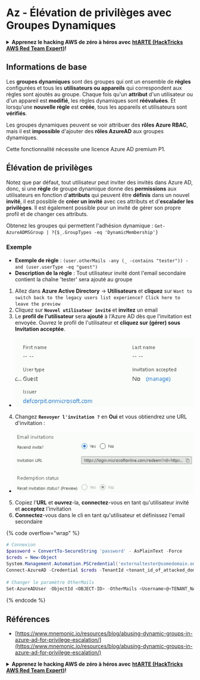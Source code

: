 # Az - Élévation de privilèges avec Groupes Dynamiques

<details>

<summary><strong>Apprenez le hacking AWS de zéro à héros avec</strong> <a href="https://training.hacktricks.xyz/courses/arte"><strong>htARTE (HackTricks AWS Red Team Expert)</strong></a><strong>!</strong></summary>

Autres moyens de soutenir HackTricks :

* Si vous souhaitez voir votre **entreprise annoncée dans HackTricks** ou **télécharger HackTricks en PDF**, consultez les [**PLANS D'ABONNEMENT**](https://github.com/sponsors/carlospolop) !
* Obtenez le [**merchandising officiel PEASS & HackTricks**](https://peass.creator-spring.com)
* Découvrez [**La Famille PEASS**](https://opensea.io/collection/the-peass-family), notre collection de [**NFTs**](https://opensea.io/collection/the-peass-family) exclusifs
* **Rejoignez le** 💬 [**groupe Discord**](https://discord.gg/hRep4RUj7f) ou le [**groupe Telegram**](https://t.me/peass) ou **suivez** moi sur **Twitter** 🐦 [**@carlospolopm**](https://twitter.com/carlospolopm)**.**
* **Partagez vos astuces de hacking en soumettant des PR aux dépôts github** [**HackTricks**](https://github.com/carlospolop/hacktricks) et [**HackTricks Cloud**](https://github.com/carlospolop/hacktricks-cloud).

</details>

## Informations de base

Les **groupes dynamiques** sont des groupes qui ont un ensemble de **règles** configurées et tous les **utilisateurs ou appareils** qui correspondent aux règles sont ajoutés au groupe. Chaque fois qu'un **attribut** d'un utilisateur ou d'un appareil est **modifié**, les règles dynamiques sont **réévaluées**. Et lorsqu'une **nouvelle règle** est **créée**, tous les appareils et utilisateurs sont **vérifiés**.

Les groupes dynamiques peuvent se voir attribuer des **rôles Azure RBAC**, mais il est **impossible** d'ajouter des **rôles AzureAD** aux groupes dynamiques.

Cette fonctionnalité nécessite une licence Azure AD premium P1.

## Élévation de privilèges

Notez que par défaut, tout utilisateur peut inviter des invités dans Azure AD, donc, si une **règle** de groupe dynamique donne des **permissions** aux utilisateurs en fonction d'**attributs** qui peuvent être **définis** dans un nouvel **invité**, il est possible de **créer un invité** avec ces attributs et d'**escalader les privilèges**. Il est également possible pour un invité de gérer son propre profil et de changer ces attributs.

Obtenez les groupes qui permettent l'adhésion dynamique : `Get-AzureADMSGroup | ?{$_.GroupTypes -eq 'DynamicMembership'}`

### Exemple

* **Exemple de règle** : `(user.otherMails -any (_ -contains "tester")) -and (user.userType -eq "guest")`
* **Description de la règle** : Tout utilisateur invité dont l'email secondaire contient la chaîne 'tester' sera ajouté au groupe

1. Allez dans **Azure Active Directory** -> **Utilisateurs** et **cliquez** sur `Want to switch back to the legacy users list experience? Click here to leave the preview`
2. Cliquez sur **`Nouvel utilisateur invité`** et **invitez** un email
3. Le **profil de l'utilisateur** sera **ajouté** à l'Azure AD dès que l'invitation est envoyée. Ouvrez le profil de l'utilisateur et **cliquez sur (gérer) sous Invitation acceptée**.
* ![](<../../.gitbook/assets/image (87) (1).png>)
4. Changez **`Renvoyer l'invitation ?`** en **Oui** et vous obtiendrez une URL d'invitation :
* ![](<../../.gitbook/assets/image (11) (1) (2) (1).png>)
5. Copiez l'**URL** et **ouvrez**-la, **connectez**-vous en tant qu'utilisateur invité et **acceptez** l'invitation
6.  **Connectez**-vous dans le cli en tant qu'utilisateur et définissez l'email secondaire

{% code overflow="wrap" %}
```powershell
# Connexion
$password = ConvertTo-SecureString 'password' - AsPlainText -Force
$creds = New-Object
System.Management.Automation.PSCredential('externaltester@somedomain.onmicrosoft.com', $Password)
Connect-AzureAD -Credential $creds -TenantId <tenant_id_of_attacked_domain>

# Changer le paramètre OtherMails
Set-AzureADUser -ObjectId <OBJECT-ID> -OtherMails <Username>@<TENANT_NAME>.onmicrosoft.com -Verbose
```
{% endcode %}



## Références

* [https://www.mnemonic.io/resources/blog/abusing-dynamic-groups-in-azure-ad-for-privilege-escalation/](https://www.mnemonic.io/resources/blog/abusing-dynamic-groups-in-azure-ad-for-privilege-escalation/)

<details>

<summary><strong>Apprenez le hacking AWS de zéro à héros avec</strong> <a href="https://training.hacktricks.xyz/courses/arte"><strong>htARTE (HackTricks AWS Red Team Expert)</strong></a><strong>!</strong></summary>

Autres moyens de soutenir HackTricks :

* Si vous souhaitez voir votre **entreprise annoncée dans HackTricks** ou **télécharger HackTricks en PDF**, consultez les [**PLANS D'ABONNEMENT**](https://github.com/sponsors/carlospolop) !
* Obtenez le [**merchandising officiel PEASS & HackTricks**](https://peass.creator-spring.com)
* Découvrez [**La Famille PEASS**](https://opensea.io/collection/the-peass-family), notre collection de [**NFTs**](https://opensea.io/collection/the-peass-family) exclusifs
* **Rejoignez le** 💬 [**groupe Discord**](https://discord.gg/hRep4RUj7f) ou le [**groupe Telegram**](https://t.me/peass) ou **suivez** moi sur **Twitter** 🐦 [**@carlospolopm**](https://twitter.com/carlospolopm)**.**
* **Partagez vos astuces de hacking en soumettant des PR aux dépôts github** [**HackTricks**](https://github.com/carlospolop/hacktricks) et [**HackTricks Cloud**](https://github.com/carlospolop/hacktricks-cloud).

</details>
